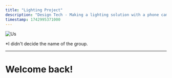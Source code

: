 ```yaml
---
title: "Lighting Project"
description: "Design Tech - Making a lighting solution with a phone camera to light up in a camping scenario with adjustable height and angle!"
timestamp: 1742995371000
---
```


![Us]($lib/assets/thumbnail.webp?enhanced)

*I didn't decide the name of the group.

---

# Welcome back!
